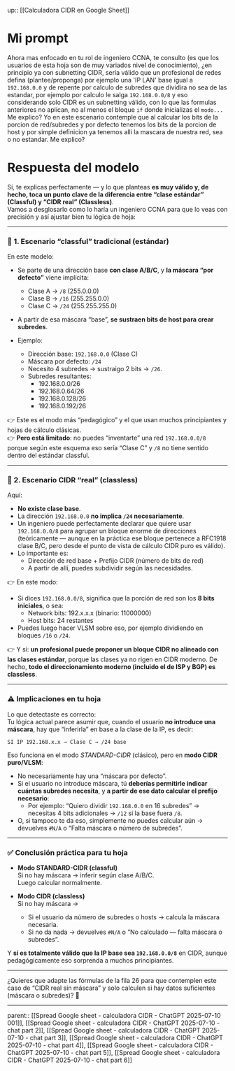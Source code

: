 up:: [[Calculadora CIDR en Google Sheet]]

# Mi prompt
Ahora mas enfocado en tu rol de ingeniero CCNA, te consulto (es que los usuarios de esta hoja son de muy variados nivel de conocimiento), ¿en principio ya con subnetting CIDR, sería válido que un profesional de redes defina (plantee/proponga) por ejemplo una 'IP LAN' base igual a `192.168.0.0` y de repente por calculo de subredes que dividira no sea de las estandar, por ejemplo por calculo le salga `192.168.0.0/8` y eso considerando solo CIDR es un subnetting válido, con lo que las formulas anteriores no aplican, no al menos el bloque `if` donde inicializas el `modo...` 
Me explico? Yo en este escenario contemple que al calcular los bits de la porcion de red/subredes y por defecto tenemos los bits de la porcion de host y por simple definicion ya tenemos alli la mascara de nuestra red, sea o no estandar.
Me explico?

# Respuesta del modelo
Sí, te explicas perfectamente — y lo que planteas **es muy válido y, de hecho, toca un punto clave de la diferencia entre “clase estándar” (Classful) y “CIDR real” (Classless)**.  
Vamos a desglosarlo como lo haría un ingeniero CCNA para que lo veas con precisión y así ajustar bien tu lógica de hoja:

---

### 🧠 **1. Escenario “classful” tradicional (estándar)**

En este modelo:

- Se parte de una dirección base **con clase A/B/C**, y **la máscara “por defecto”** viene implícita:
    
    - Clase A → `/8` (255.0.0.0)
    - Clase B → `/16` (255.255.0.0)
    - Clase C → `/24` (255.255.255.0)
    
- A partir de esa máscara “base”, **se sustraen bits de host para crear subredes**.
    
- Ejemplo:
    
    - Dirección base: `192.168.0.0` (Clase C)        
    - Máscara por defecto: `/24`
    - Necesito 4 subredes → sustraigo 2 bits → `/26`.
    - Subredes resultantes:
        - 192.168.0.0/26
        - 192.168.0.64/26
        - 192.168.0.128/26
        - 192.168.0.192/26


👉 Este es el modo más “pedagógico” y el que usan muchos principiantes y hojas de cálculo clásicas.  
👉 **Pero está limitado**: no puedes “inventarte” una red `192.168.0.0/8` porque según este esquema eso sería “Clase C” y `/8` no tiene sentido dentro del estándar classful.

---

### 🧠 **2. Escenario CIDR “real” (classless)**

Aquí:

- **No existe clase base**.    
- La dirección `192.168.0.0` **no implica `/24` necesariamente**.
- Un ingeniero puede perfectamente declarar que quiere usar `192.168.0.0/8` para agrupar un bloque enorme de direcciones (teóricamente — aunque en la práctica ese bloque pertenece a RFC1918 clase B/C, pero desde el punto de vista de cálculo CIDR puro es válido).
- Lo importante es:
    - Dirección de red base + Prefijo CIDR (número de bits de red)
    - A partir de allí, puedes subdividir según las necesidades.
    

👉 En este modo:

- Si dices `192.168.0.0/8`, significa que la porción de red son los **8 bits iniciales**, o sea:    
    - Network bits: 192.x.x.x (binario: 11000000)
    - Host bits: 24 restantes
- Puedes luego hacer VLSM sobre eso, por ejemplo dividiendo en bloques `/16` o `/24`.
    

👉 Y sí: **un profesional puede proponer un bloque CIDR no alineado con las clases estándar**, porque las clases ya no rigen en CIDR moderno. De hecho, **todo el direccionamiento moderno (incluido el de ISP y BGP) es classless**.

---

### ⚠️ **Implicaciones en tu hoja**

Lo que detectaste es correcto:  
Tu lógica actual parece asumir que, cuando el usuario **no introduce una máscara**, hay que “inferirla” en base a la clase de la IP, es decir:

```excel
SI IP 192.168.x.x → Clase C → /24 base
```

Eso funciona en el modo _STANDARD-CIDR_ (clásico), pero en **modo CIDR puro/VLSM**:

- No necesariamente hay una “máscara por defecto”.
- Si el usuario no introduce máscara, tú **deberías permitirle indicar cuántas subredes necesita**, y **a partir de ese dato calcular el prefijo necesario**:
    - Por ejemplo: “Quiero dividir `192.168.0.0` en 16 subredes” → necesitas 4 bits adicionales → `/12` si la base fuera `/8`.        
- O, si tampoco te da eso, simplemente no puedes calcular aún → devuelves `#N/A` o “Falta máscara o número de subredes”.
    

---

### ✅ **Conclusión práctica para tu hoja**

- **Modo STANDARD-CIDR (classful)**  
    Si no hay máscara → inferir según clase A/B/C.  
    Luego calcular normalmente.
    
- **Modo CIDR (classless)**  
    Si no hay máscara →
    
    - Si el usuario da número de subredes o hosts → calcula la máscara necesaria.
    - Si no da nada → devuelves `#N/A` o “No calculado — falta máscara o subredes”.        

Y **sí es totalmente válido que la IP base sea `192.168.0.0/8`** en CIDR, aunque pedagógicamente eso sorprenda a muchos principiantes.

---

¿Quieres que adapte las fórmulas de la fila 26 para que contemplen este caso de “CIDR real sin máscara” y solo calculen si hay datos suficientes (máscara o subredes)? 🧮

---

parent:: [[Spread Google sheet - calculadora CIDR - ChatGPT 2025-07-10 001]],  [[Spread Google sheet - calculadora CIDR - ChatGPT 2025-07-10  - chat part 2]], [[Spread Google sheet - calculadora CIDR - ChatGPT 2025-07-10  - chat part 3]], [[Spread Google sheet - calculadora CIDR - ChatGPT 2025-07-10  - chat part 4]], [[Spread Google sheet - calculadora CIDR - ChatGPT 2025-07-10  - chat part 5]], [[Spread Google sheet - calculadora CIDR - ChatGPT 2025-07-10  - chat part 6]]